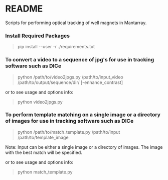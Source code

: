 # README #

Scripts for performing optical tracking of well magnets in Mantarray.

### Install Required Packages ###
> pip install --user -r ./requirements.txt

### To convert a video to a sequence of jpg's for use in tracking software such as DICe ###
> python /path/to/video2jpgs.py /path/to/input_video /path/to/output/sequence/dir/ [-enhance_contrast]

or to see usage and options info:
> python video2jpgs.py 

### To perform template matching on a single image or a directory of images for use in tracking software such as DICe ###
> python /path/to/match_template.py /path/to/input /path/to/template_image

Note: Input can be either a single image or a directory of images. The image with the best match will be specified.

or to see usage and options info:
> python match_template.py